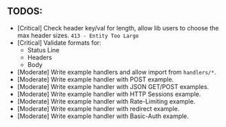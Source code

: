 ## TODOS:
- [Critical] Check header key/val for length, allow lib users to choose the max header sizes. `413 - Entity Too Large`
- [Critical] Validate formats for:
  - Status Line
  - Headers
  - Body
- [Moderate] Write example handlers and allow import from `handlers/*`.
- [Moderate] Write example handler with POST example.
- [Moderate] Write example handler with JSON GET/POST examples.
- [Moderate] Write example handler with HTTP Sessions example.
- [Moderate] Write example handler with Rate-Limiting example.
- [Moderate] Write example handler with redirect example.
- [Moderate] Write example handler with Basic-Auth example.
